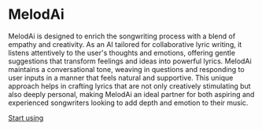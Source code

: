 # MelodAi

MelodAi is designed to enrich the songwriting process with a blend of empathy and creativity. As an AI tailored for collaborative lyric writing, it listens attentively to the user's thoughts and emotions, offering gentle suggestions that transform feelings and ideas into powerful lyrics. MelodAi maintains a conversational tone, weaving in questions and responding to user inputs in a manner that feels natural and supportive. This unique approach helps in crafting lyrics that are not only creatively stimulating but also deeply personal, making MelodAi an ideal partner for both aspiring and experienced songwriters looking to add depth and emotion to their music.

[Start using](https://chat.openai.com/g/g-Bkt7GdsK5)